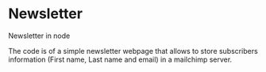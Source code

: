 # Newsletter
Newsletter in node

The code is of a simple newsletter webpage that allows to store subscribers information (First name, Last name and email) in a mailchimp server.
